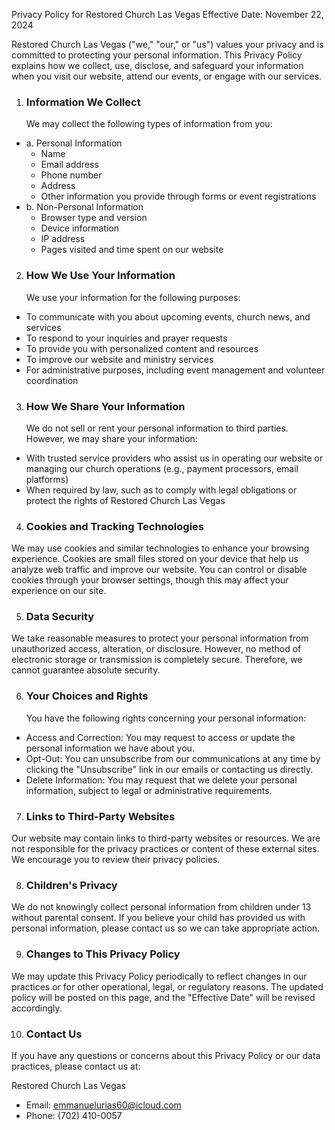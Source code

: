 Privacy Policy for Restored Church Las Vegas
Effective Date: November 22, 2024

Restored Church Las Vegas ("we," "our," or "us") values your privacy and is committed to protecting your personal information. This Privacy Policy explains how we collect, use, disclose, and safeguard your information when you visit our website, attend our events, or engage with our services.

1. ### Information We Collect

    We may collect the following types of information from you:
- a. Personal Information
    - Name
    - Email address
    - Phone number
    - Address
    - Other information you provide through forms or event registrations
- b. Non-Personal Information
    - Browser type and version
    - Device information
    - IP address
    - Pages visited and time spent on our website
2. ### How We Use Your Information

    We use your information for the following purposes:
- To communicate with you about upcoming events, church news, and services
- To respond to your inquiries and prayer requests
- To provide you with personalized content and resources
- To improve our website and ministry services
- For administrative purposes, including event management and volunteer coordination
3. ### How We Share Your Information

    We do not sell or rent your personal information to third parties. However, we may share your information:
- With trusted service providers who assist us in operating our website or managing our church operations (e.g., payment processors, email platforms)
- When required by law, such as to comply with legal obligations or protect the rights of Restored Church Las Vegas
4. ### Cookies and Tracking Technologies
We may use cookies and similar technologies to enhance your browsing experience. Cookies are small files stored on your device that help us analyze web traffic and improve our website. You can control or disable cookies through your browser settings, though this may affect your experience on our site.

5. ### Data Security
We take reasonable measures to protect your personal information from unauthorized access, alteration, or disclosure. However, no method of electronic storage or transmission is completely secure. Therefore, we cannot guarantee absolute security.

6. ### Your Choices and Rights 

    You have the following rights concerning your personal information:
- Access and Correction: You may request to access or update the personal information we have about you.
- Opt-Out: You can unsubscribe from our communications at any time by clicking the "Unsubscribe" link in our emails or contacting us directly.
- Delete Information: You may request that we delete your personal information, subject to legal or administrative requirements.
7. ### Links to Third-Party Websites
Our website may contain links to third-party websites or resources. We are not responsible for the privacy practices or content of these external sites. We encourage you to review their privacy policies.

8. ### Children's Privacy
We do not knowingly collect personal information from children under 13 without parental consent. If you believe your child has provided us with personal information, please contact us so we can take appropriate action.

9. ### Changes to This Privacy Policy
We may update this Privacy Policy periodically to reflect changes in our practices or for other operational, legal, or regulatory reasons. The updated policy will be posted on this page, and the "Effective Date" will be revised accordingly.

10. ### Contact Us
If you have any questions or concerns about this Privacy Policy or our data practices, please contact us at:

Restored Church Las Vegas
- Email: emmanuelurias60@icloud.com
- Phone: (702) 410-0057
